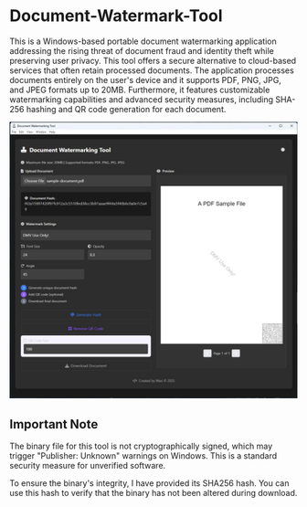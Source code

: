 # Document-Watermark-Tool
This is a Windows-based portable document watermarking application addressing the rising threat of document fraud and identity theft while preserving user privacy. This tool offers a secure alternative to cloud-based services that often retain processed documents. The application processes documents entirely on the user's device and it supports PDF, PNG, JPG, and JPEG formats up to 20MB. Furthermore, it features customizable watermarking capabilities and advanced security measures, including SHA-256 hashing and QR code generation for each document. 


![thetool](Screenshots/screenshot1.jpg)


## Important Note

The binary file for this tool is not cryptographically signed, which may trigger "Publisher: Unknown" warnings on Windows. This is a standard security measure for unverified software.

To ensure the binary's integrity, I have provided its SHA256 hash. You can use this hash to verify that the binary has not been altered during download.
